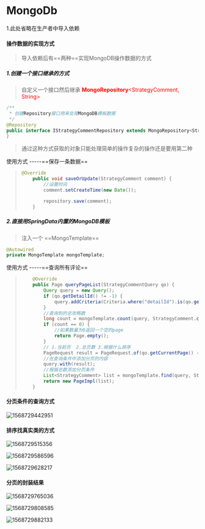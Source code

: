 # MongoDb

1.此处省略在生产者中导入依赖



#### 操作数据的实现方式

> 导入依赖后有==两种==实现MongoDB操作数据的方式
>
> 

##### **1.创建一个接口继承的方式** 

> 自定义一个接口然后继承 <font style="color:red">**MongoRepository**<StrategyComment, String></font>

```java
/**
 * 创建Repository接口用来处理MongoDB模板数据
 */
@Repository
public interface IStrategyCommentRepository extends MongoRepository<StrategyComment, String> {
}
```

> 通过这种方式获取的对象只能处理简单的操作复杂的操作还是要用第二种

使用方式 -----==保存一条数据==

> ```java
> @Override
>     public void saveOrUpdate(StrategyComment comment) {
>         //设置时间
>         comment.setCreateTime(new Date());
> 
>         repository.save(comment);
>     }
> ```





##### 2.直接用SpringData内置的MongoDB模板

> 注入一个 ==MongoTemplate==

```java
@Autowired
private MongoTemplate mongoTemplate;
```

使用方式  -----==查询所有评论==

> ```java
>     @Override
>     public Page queryPageList(StrategyCommentQuery qo) {
>         Query query = new Query();
>         if (qo.getDetailId() != -1) {
>             query.addCriteria(Criteria.where("detailId").is(qo.getDetailId()));
>         }
>         //查询到的总攻略数
>         long count = mongoTemplate.count(query, StrategyComment.class);
>         if (count == 0) {
>             //如果数量为0返回一个空的page
>             return Page.empty();
>         }
>         // 1.当前页  2.总页数 3.根据什么排序
>         PageRequest result = PageRequest.of(qo.getCurrentPage() - 1, qo.getPageSize(), Sort.by(Sort.Direction.DESC, "createTime"));
>         //在查询条件中添加分页的内容
>         query.with(result);
>         //根据总数添加分页条件
>         List<StrategyComment> list = mongoTemplate.find(query, StrategyComment.class);
>         return new PageImpl(list);
>     }
> 
> ```







#### 分页条件的查询方式

![1568729442951](C:\Users\Zhangxinuser\AppData\Roaming\Typora\typora-user-images\1568729442951.png)





#### 排序找真实类的方式

![1568729515356](C:\Users\Zhangxinuser\AppData\Roaming\Typora\typora-user-images\1568729515356.png)

![1568729586596](C:\Users\Zhangxinuser\AppData\Roaming\Typora\typora-user-images\1568729586596.png)

![1568729628217](C:\Users\Zhangxinuser\AppData\Roaming\Typora\typora-user-images\1568729628217.png)



#### 分页的封装结果

![1568729765036](C:\Users\Zhangxinuser\AppData\Roaming\Typora\typora-user-images\1568729765036.png)





![1568729808585](C:\Users\Zhangxinuser\AppData\Roaming\Typora\typora-user-images\1568729808585.png)

![1568729882133](C:\Users\Zhangxinuser\AppData\Roaming\Typora\typora-user-images\1568729882133.png)









